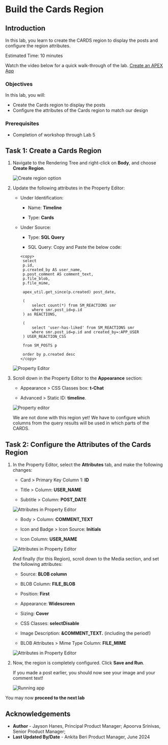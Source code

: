 # Build the Cards Region

## Introduction

In this lab, you learn to create the CARDS region to display the posts and configure the region attributes.

Estimated Time: 10 minutes

Watch the video below for a quick walk-through of the lab.
[Create an APEX App](videohub:1_cmdi0d57)

### Objectives

In this lab, you will:
- Create the Cards region to display the posts
- Configure the attributes of the Cards region to match our design

### Prerequisites

- Completion of workshop through Lab 5

## Task 1: Create a Cards Region

1. Navigate to the Rendering Tree and right-click on **Body**, and
choose **Create Region**.   

    ![Create region option](images/create-region.png)

2. Update the following attributes in the Property Editor:

    - Under Identification:

         - Name: **Timeline**

         - Type: **Cards**

    - Under Source:

        - Type: **SQL Query**

        - SQL Query: Copy and Paste the below code:

       ```
       <copy>
        select
        p.id,
        p.created_by AS user_name,
        p.post_comment AS comment_text,
        p.file_blob,
        p.file_mime,

        apex_util.get_since(p.created) post_date,

        (
            select count(*) from SM_REACTIONS smr
            where smr.post_id=p.id
        ) as REACTIONS,

        (
            select 'user-has-liked' from SM_REACTIONS smr
            where smr.post_id=p.id and created_by=:APP_USER
        ) USER_REACTION_CSS

        from SM_POSTS p

        order by p.created desc
       </copy>
       ```

    ![Property Editor](images/title-type.png)

3. Scroll down in the Property Editor to the **Appearance** section:

    - Appearance > CSS Classes box: **t-Chat**

    - Advanced > Static ID: **timeline**.

    ![Property editor](images/appearance.png)

    We are not done with this region yet! We have to configure
which columns from the query results will be used in which parts of the
CARDS.

## Task 2: Configure the Attributes of the Cards Region

1. In the Property Editor, select the **Attributes** tab, and make
the following changes:

    - Card > Primary Key Column 1: **ID**

    - Title > Column: **USER_NAME**

    - Subtitle > Column: **POST_DATE**

    ![Attributes in Property Editor](images/attributes-1.png)

    - Body > Column: **COMMENT_TEXT**

    - Icon and Badge > Icon Source: **Initials**

    - Icon Column: **USER_NAME**

    ![Attributes in Property Editor](images/attributes-2.png)

    And finally (for this Region), scroll down to the Media section, and set
the following attributes:

    - Source: **BLOB column**

    - BLOB Column: **FILE_BLOB**

    - Position: **First**

    - Appearance: **Widescreen**

    - Sizing: **Cover**

    - CSS Classes: **selectDisable**

    - Image Description: **&COMMENT_TEXT.** (including the period!)

    - BLOB Attributes > Mime Type Column: **FILE_MIME**

    ![Attributes in Property Editor](images/attributes-3.png)

2. Now, the region is completely configured. Click **Save and Run**.

    If you made a post earlier, you should now see your image and your comment text!

    ![Running app](images/run-app.png)

You may now **proceed to the next lab**

## Acknowledgements

 - **Author** - Jayson Hanes, Principal Product Manager; Apoorva Srinivas, Senior Product Manager;
 - **Last Updated By/Date** - Ankita Beri Product Manager, June 2024

